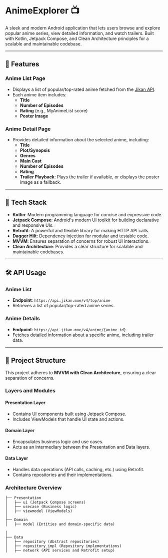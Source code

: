 # AnimeExplorer 📺  
A sleek and modern Android application that lets users browse and explore popular anime series, view detailed information, and watch trailers. Built with Kotlin, Jetpack Compose, and Clean Architecture principles for a scalable and maintainable codebase.

---

## 🌟 Features  

### Anime List Page  
- Displays a list of popular/top-rated anime fetched from the [Jikan API](https://jikan.moe/).  
- Each anime item includes:  
  - **Title**  
  - **Number of Episodes**  
  - **Rating** (e.g., MyAnimeList score)  
  - **Poster Image**  

### Anime Detail Page  
- Provides detailed information about the selected anime, including:  
  - **Title**  
  - **Plot/Synopsis**  
  - **Genres**  
  - **Main Cast**  
  - **Number of Episodes**  
  - **Rating**  
  - **Trailer Playback**: Plays the trailer if available, or displays the poster image as a fallback.  

---

## 🚀 Tech Stack  

- **Kotlin**: Modern programming language for concise and expressive code.  
- **Jetpack Compose**: Android's modern UI toolkit for building declarative and responsive UIs.  
- **Retrofit**: A powerful and flexible library for making HTTP API calls.  
- **Dagger Hilt**: Dependency injection for modular and testable code.  
- **MVVM**: Ensures separation of concerns for robust UI interactions.  
- **Clean Architecture**: Provides a clear structure for scalable and maintainable codebases.  

---

## 🛠️ API Usage  

### Anime List  
- **Endpoint**: `https://api.jikan.moe/v4/top/anime`  
- Retrieves a list of popular/top-rated anime series.  

### Anime Details  
- **Endpoint**: `https://api.jikan.moe/v4/anime/{anime_id}`  
- Fetches detailed information about a specific anime, including trailer data.  

---

## 📂 Project Structure  

This project adheres to **MVVM with Clean Architecture**, ensuring a clear separation of concerns.  

### Layers and Modules  

#### **Presentation Layer**  
- Contains UI components built using Jetpack Compose.  
- Includes ViewModels that handle UI state and actions.  

#### **Domain Layer**  
- Encapsulates business logic and use cases.  
- Acts as an intermediary between the Presentation and Data layers.  

#### **Data Layer**  
- Handles data operations (API calls, caching, etc.) using Retrofit.  
- Contains repositories and their implementations.  

### Architecture Overview  

```plaintext  
├── Presentation  
│   ├── ui (Jetpack Compose screens)  
│   ├── usecase (Business logic)
│   ├── viewmodel (ViewModels) 
│  
├── Domain  
│   ├── model (Entities and domain-specific data)  

│  
├── Data  
│   ├── repository (Abstract repositories)  
│   ├── repository_impl (Repository implementations)  
│   ├── network (API services and Retrofit setup)  
